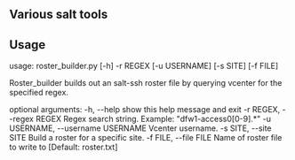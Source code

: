 Various salt tools
------------------

Usage
------------------
usage: roster_builder.py [-h] -r REGEX [-u USERNAME] [-s SITE] [-f FILE]

Roster_builder builds out an salt-ssh roster file by querying vcenter for the
specified regex.

optional arguments:
  -h, --help            show this help message and exit
  -r REGEX, --regex REGEX
                        Regex search string. Example: "dfw1-access0[0-9].*"
  -u USERNAME, --username USERNAME
                        Vcenter username.
  -s SITE, --site SITE  Build a roster for a specific site.
  -f FILE, --file FILE  Name of roster file to write to [Default: roster.txt]
